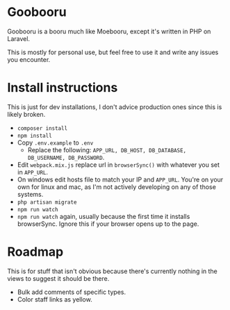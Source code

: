 # Goobooru

Goobooru is a booru much like Moebooru, except it's written in PHP on Laravel.

This is mostly for personal use, but feel free to use it and write any issues you encounter.

# Install instructions
This is just for dev installations, I don't advice production ones since this is likely broken.

* ```composer install```
* ```npm install```
* Copy ```.env.example``` to ```.env```
    * Replace the following: ```APP_URL, DB_HOST, DB_DATABASE, DB_USERNAME, DB_PASSWORD```.
* Edit ```webpack.mix.js``` replace url in ```browserSync()``` with whatever you set in ```APP_URL```.
* On windows edit hosts file to match your IP and ```APP_URL```. You're on your own for linux and mac, as I'm not actively developing on any of those systems.
* ```php artisan migrate```
* ```npm run watch```
* ```npm run watch``` again, usually because the first time it installs browserSync. Ignore this if your browser opens up to the page.

# Roadmap

This is for stuff that isn't obvious because there's currently nothing in the views to suggest it should be there.

* Bulk add comments of specific types.
* Color staff links as yellow.
